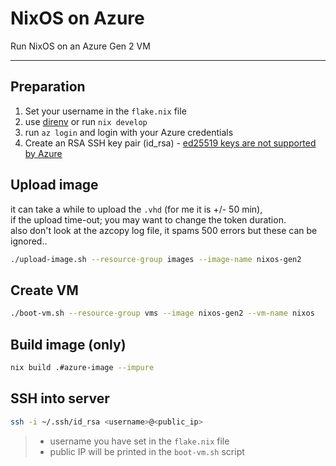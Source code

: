 # NixOS on Azure
Run NixOS on an Azure Gen 2 VM

---

## Preparation

1. Set your username in the `flake.nix` file
2. use [direnv](https://github.com/nix-community/nix-direnv) or run `nix develop`
3. run `az login` and login with your Azure credentials
4. Create an RSA SSH key pair (id_rsa) - [ed25519 keys are not supported by Azure](https://learn.microsoft.com/en-us/troubleshoot/azure/virtual-machines/ed25519-ssh-keys)

## Upload image

it can take a while to upload the `.vhd` (for me it is +/- 50 min), <br>
if the upload time-out; you may want to change the token duration. <br>
also don't look at the azcopy log file, it spams 500 errors but these can be ignored..

```sh
./upload-image.sh --resource-group images --image-name nixos-gen2
```
## Create VM

```sh
./boot-vm.sh --resource-group vms --image nixos-gen2 --vm-name nixos
```

## Build image (only)

```sh
nix build .#azure-image --impure
```

## SSH into server

```sh
ssh -i ~/.ssh/id_rsa <username>@<public_ip>
```

>
> - username you have set in the `flake.nix` file
> - public IP will be printed in the `boot-vm.sh` script
